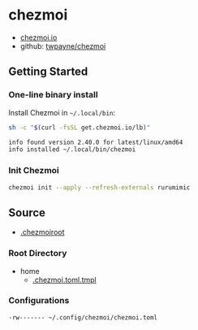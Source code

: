 # chezmoi

- [chezmoi.io](https://www.chezmoi.io/)
- github: [twpayne/chezmoi](https://github.com/twpayne/chezmoi)

## Getting Started

### One-line binary install

Install Chezmoi in `~/.local/bin`:

```bash
sh -c "$(curl -fsSL get.chezmoi.io/lb)"

info found version 2.40.0 for latest/linux/amd64
info installed ~/.local/bin/chezmoi
```

### Init Chezmoi

```bash
chezmoi init --apply --refresh-externals rurumimic
```

## Source

- [.chezmoiroot](../.chezmoiroot)

### Root Directory

- home
  - [.chezmoi.toml.tmpl](../home/.chezmoi.toml.tmpl)

### Configurations

```bash
-rw------- ~/.config/chezmoi/chezmoi.toml
```

